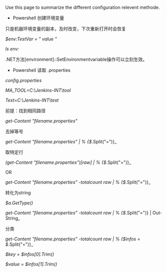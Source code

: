 Use this page to summarize the different configuration relevent methode.
* Powershell 创建环境变量 

只是机器环境变量的副本，及时改变，下次重新打开时会恢复

_$env:TestVar = " value "_

_ls env:_

.NET方法[environment]::SetEnvironmentvariable操作可以立刻生效。

* Powershell 读取 .properties 

_config.properties_

_MA_TOOL=C:\Jenkins-INT\tool_

_Test=C:\Jenkins-INT\test_

前提：找到相同路径

_get-Content "filename.properties"_

去掉等号

_get-Content "filename.properties" | % {$_.Split("=")}_

取特定行

_(get-Content "filename.properties")[raw] | % {$_.Split("=")}_

OR

_get-Content "filename.properties" -totalcount raw | % {$_.Split("=")}_

转化为string

_$a.GetType()_

_get-Content "filename.properties" -totalcount raw | % {$_.Split("=")} | Out-String_ 

分类

_get-Content "filename.properties" -totalcount raw | % {$infos = $_.Split("=")}_

_$key = $infos[0].Trim()_

_$value = $infos[1].Trim()_
